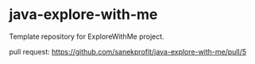 # java-explore-with-me
Template repository for ExploreWithMe project.

pull request: https://github.com/sanekprofit/java-explore-with-me/pull/5